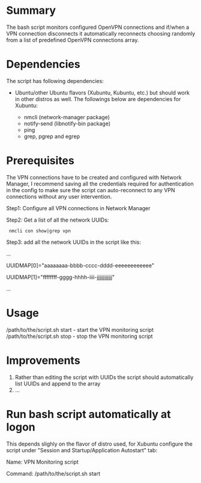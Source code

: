 # Summary
The bash script monitors configured OpenVPN connections and if/when a VPN connection disconnects it automatically reconnects choosing randomly from a list of predefined OpenVPN connections array.

# Dependencies
The script has following dependencies:

- Ubuntu/other Ubuntu flavors (Xubuntu, Kubuntu, etc.) but should work in other distros as well. The followings below are dependencies for Xubuntu:

  - nmcli (network-manager package)
  - notify-send (libnotify-bin package)
  - ping
  - grep, pgrep and egrep

# Prerequisites
The VPN connections have to be created and configured with Network Manager, I recommend saving all the credentials required for authentication in the config to make sure the script can auto-reconnect to any VPN connections without any user intervention.

Step1: Configure all VPN connections in Network Manager

Step2: Get a list of all the network UUIDs:

     nmcli con show|grep vpn
  
Step3: add all the network UUIDs in the script like this:

...

UUIDMAP[0]="aaaaaaaa-bbbb-cccc-dddd-eeeeeeeeeeee"

UUIDMAP[1]="ffffffff-gggg-hhhh-iiii-jjjjjjjjjjjj"

...

# Usage
/path/to/the/script.sh start - start the VPN monitoring script
/path/to/the/script.sh stop - stop the VPN monitoring script

# Improvements
1. Rather than editing the script with UUIDs the script should automatically list UUIDs and append to the array
2. ...

# Run bash script automatically at logon
This depends slighly on the flavor of distro used, for Xubuntu configure the script under "Session and Startup/Application Autostart" tab:

Name: VPN Monitoring script

Command: /path/to/the/script.sh start

